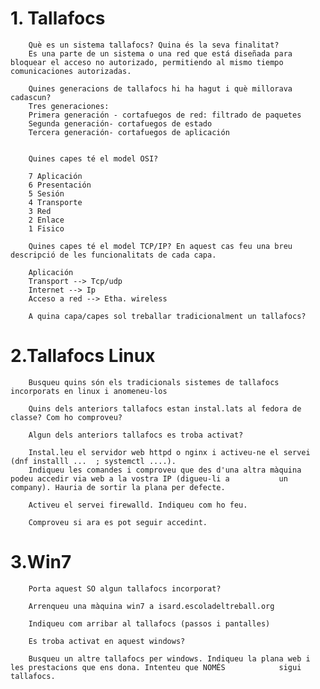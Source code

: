 # 1. Tallafocs
        Què es un sistema tallafocs? Quina és la seva finalitat?
        Es una parte de un sistema o una red que está diseñada para bloquear el acceso no autorizado, permitiendo al mismo tiempo comunicaciones autorizadas.
        
        Quines generacions de tallafocs hi ha hagut i què millorava cadascun?
        Tres generaciones:
        Primera generación - cortafuegos de red: filtrado de paquetes
        Segunda generación- cortafuegos de estado
        Tercera generación- cortafuegos de aplicación
        
        
        Quines capes té el model OSI?
        
        7 Aplicación
        6 Presentación
        5 Sesión 
        4 Transporte
        3 Red
        2 Enlace
        1 Fisico
        
        Quines capes té el model TCP/IP? En aquest cas feu una breu descripció de les funcionalitats de cada capa.
        
        Aplicación
        Transport --> Tcp/udp
        Internet --> Ip
        Acceso a red --> Etha. wireless
        
        A quina capa/capes sol treballar tradicionalment un tallafocs?
        
# 2.Tallafocs Linux
        Busqueu quins són els tradicionals sistemes de tallafocs incorporats en linux i anomeneu-los
        
        Quins dels anteriors tallafocs estan instal.lats al fedora de classe? Com ho comproveu?
        
        Algun dels anteriors tallafocs es troba activat?
        
        Instal.leu el servidor web httpd o nginx i activeu-ne el servei (dnf installl ...  ; systemctl ....). 
        Indiqueu les comandes i comproveu que des d'una altra màquina podeu accedir via web a la vostra IP (digueu-li a           un       company). Hauria de sortir la plana per defecte.
        
        Activeu el servei firewalld. Indiqueu com ho feu.
        
        Comproveu si ara es pot seguir accedint.
        
# 3.Win7
        Porta aquest SO algun tallafocs incorporat?
        
        Arrenqueu una màquina win7 a isard.escoladeltreball.org
        
        Indiqueu com arribar al tallafocs (passos i pantalles)
        
        Es troba activat en aquest windows?
        
        Busqueu un altre tallafocs per windows. Indiqueu la plana web i les prestacions que ens dona. Intenteu que NOMÉS            sigui tallafocs.

